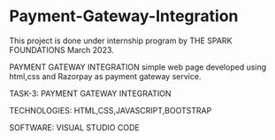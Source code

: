 # Payment-Gateway-Integration

This project is done under internship program by THE SPARK FOUNDATIONS March 2023.

PAYMENT GATEWAY INTEGRATION simple web page developed using html,css and Razorpay as payment gateway service.

TASK-3: PAYMENT GATEWAY INTEGRATION

TECHNOLOGIES: HTML,CSS,JAVASCRIPT,BOOTSTRAP

SOFTWARE: VISUAL STUDIO CODE
